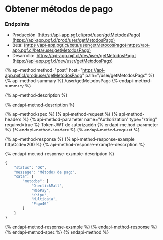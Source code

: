 # Obtener métodos de pago



### Endpoints

* Producción: [https://api-app.pgf.cl/prod/user/getMetodosPago](https://api-app.pgf.cl/prod/user/getMetodosPago)
* Beta: [https://api-app.pgf.cl/beta/user/getMetodosPago](https://api-app.pgf.cl/beta/user/getMetodosPago)
* Desarrollo: [https://api-app.pgf.cl/dev/user/getMetodosPago](https://api-app.pgf.cl/dev/user/getMetodosPago)

{% api-method method="post" host="https://api-app.pgf.cl/prod/user/getMetodosPago" path="/user/getMetodosPago" %}
{% api-method-summary %}
/user/getMetodosPago
{% endapi-method-summary %}

{% api-method-description %}

{% endapi-method-description %}

{% api-method-spec %}
{% api-method-request %}
{% api-method-headers %}
{% api-method-parameter name="Authorization" type="string" required=true %}
Token JWT de autorización
{% endapi-method-parameter %}
{% endapi-method-headers %}
{% endapi-method-request %}

{% api-method-response %}
{% api-method-response-example httpCode=200 %}
{% api-method-response-example-description %}

{% endapi-method-response-example-description %}

```javascript
{
    "status": "OK",
    "message": "Métodos de pago",
    "data": {
        "metodos": [
            "OneclickMall",
            "WebPay",
            "Khipu",
            "Multicaja",
            "Pago46"
        ]
    }
}
```
{% endapi-method-response-example %}
{% endapi-method-response %}
{% endapi-method-spec %}
{% endapi-method %}

